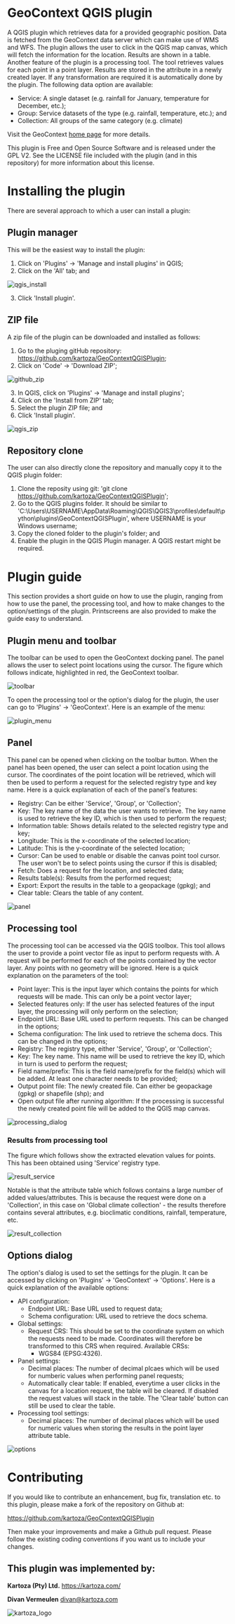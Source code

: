 # GeoContext QGIS plugin

A QGIS plugin which retrieves data for a provided geographic position. Data is fetched from
the GeoContext data server which can make use of WMS and WFS. The plugin allows the user to
click in the QGIS map canvas, which will fetch the information for the location. Results are
shown in a table. Another feature of the plugin is a processing tool. The tool retrieves
values for each point in a point layer. Results are stored in the attribute in a newly created
layer. If any transformation are required it is automatically done by the plugin. The following
data option are available:
- Service: A single dataset (e.g. rainfall for January, temperature for December, etc.);
- Group: Service datasets of the type (e.g. rainfall, temperature, etc.); and
- Collection: All groups of the same category (e.g. climate)

Visit the GeoContext [home page](https://geocontext.kartoza.com) for more details.

This plugin is Free and Open Source Software and is released under the GPL V2.
See the LICENSE file included with the plugin (and in this repository) for
more information about this license.

# Installing the plugin

There are several approach to which a user can install a plugin:

## Plugin manager
This will be the easiest way to install the plugin:
1. Click on 'Plugins' -> 'Manage and install plugins' in QGIS;
2. Click on the 'All' tab; and

![qgis_install](resources/images/qgis_plugin_install.png)

3. Click 'Install plugin'.

## ZIP file
A zip file of the plugin can be downloaded and installed as follows:
1. Go to the pluging gitHub repository: https://github.com/kartoza/GeoContextQGISPlugin;
2. Click on 'Code' -> 'Download ZIP';

![github_zip](resources/images/github_repo_zip.png)

3. In QGIS, click on 'Plugins' -> 'Manage and install plugins';
4. Click on the 'Install from ZIP' tab;
5. Select the plugin ZIP file; and
6. Click 'Install plugin'.

![qgis_zip](resources/images/qgis_plugin_zip.png)

## Repository clone

The user can also directly clone the repository and manually copy it to the QGIS plugin folder:
1. Clone the reposity using git: 'git clone https://github.com/kartoza/GeoContextQGISPlugin';
2. Go to the QGIS plugins folder. It should be similar to 'C:\Users\USERNAME\AppData\Roaming\QGIS\QGIS3\profiles\default\python\plugins\GeoContextQGISPlugin',
   where USERNAME is your Windows username;
3. Copy the cloned folder to the plugin's folder; and
4. Enable the plugin in the QGIS Plugin manager. A QGIS restart might be required.

# Plugin guide
This section provides a short guide on how to use the plugin, ranging from how to use the panel, the processing tool,
and how to make changes to the option/settings of the plugin. Printscreens are also provided to make the guide
easy to understand.

## Plugin menu and toolbar
The toolbar can be used to open the GeoContext docking panel. The panel allows the user to select point locations using
the cursor. The figure which follows indicate, highlighted in red, the GeoContext toolbar.

![toolbar](resources/images/toolbar.png)

To open the processing tool or the option's dialog for the plugin, the user can go to 'Plugins' -> 'GeoContext'.
Here is an example of the menu:

![plugin_menu](resources/images/plugin_menu.png)

## Panel
This panel can be opened when clicking on the toolbar button. When the panel has been opened, the user can select a point
location using the cursor. The coordinates of the point location will be retrieved, which will then be used to perform
a request for the selected registry type and key name. Here is a quick explanation of each of the panel's features:
- Registry: Can be either 'Service', 'Group', or 'Collection';
- Key: The key name of the data the user wants to retrieve. The key name is used to retrieve
the key ID, which is then used to perform the request;
- Information table: Shows details related to the selected registry type and key;
- Longitude: This is the x-coordinate of the selected location;
- Latitude: This is the y-coordinate of the selected location;
- Cursor: Can be used to enable or disable the canvas point tool cursor. The user won't be 
to select points using the cursor if this is disabled;
- Fetch: Does a request for the location, and selected data;
- Results table(s): Results from the performed request;
- Export: Export the results in the table to a geopackage (gpkg); and
- Clear table: Clears the table of any content.


![panel](resources/images/panel.png)

## Processing tool
The processing tool can be accessed via the QGIS toolbox. This tool allows the user to provide a point vector file as input to perform requests with. A request
will be performed for each of the points contained by the vector layer. Any points with no geometry will be ignored.
Here is a quick explanation on the parameters of the tool:
- Point layer: This is the input layer which contains the points for which requests will be made. This can
only be a point vector layer;
- Selected features only: If the user has selected features of the input layer, the processing
will only perform on the selection;
- Endpoint URL: Base URL used to perform requests. This can be changed in the options;
- Schema configuration: The link used to retrieve the schema docs. This can be changed in the options;
- Registry: The registry type, either 'Service', 'Group', or 'Collection';
- Key: The key name. This name will be used to retrieve the key ID, which in turn is used to perform the request;
- Field name/prefix: This is the field name/prefix for the field(s) which will be added. At least one character
needs to be provided;
- Output point file: The newly created file. Can either be geopackage (gpkg) or shapefile (shp); and
- Open output file after running algorithm: If the processing is successful the newly created point file
will be added to the QGIS map canvas.


![processing_dialog](resources/images/processing_dialog.png)

### Results from processing tool
The figure which follows show the extracted elevation values for points. This has been obtained using 'Service'
registry type.

![result_service](resources/images/result_service_elevation.png)

Notable is that the attribute table which follows contains a large number of added values/attributes. This is because
the request were done on a 'Collection', in this case on 'Global climate collection' - the results therefore
contains several attributes, e.g. bioclimatic conditions, rainfall, temperature, etc. 

![result_collection](resources/images/result_collection_climate.png)

## Options dialog

The option's dialog is used to set the settings for the plugin. It can be accessed by clicking on 'Plugins' -> 
'GeoContext' -> 'Options'. Here is a quick explanation of the available options:
- API configuration:
  - Endpoint URL: Base URL used to request data;
  - Schema configuration: URL used to retrieve the docs schema.
- Global settings:
  - Request CRS: This should be set to the coordinate system on which the requests need to be made. Coordinates
  will therefore be transformed to this CRS when required. Available CRSs:
    - WGS84 (EPSG:4326).
- Panel settings:
  - Decimal places: The number of decimal plcaes which will be used for numberic values when performing
  panel requests;
  - Automatically clear table: If enabled, everytime a user clicks in the canvas for a location request,
  the table will be cleared. If disabled the request values will stack in the table. The 'Clear table'
  button can still be used to clear the table.
- Processing tool settings:
  - Decimal places: The number of decimal places which will be used for numeric values when storing the
  results in the point layer attribute table.

![options](resources/images/options_dialog.png)

# Contributing

If you would like to contribute an enhancement, bug fix, translation etc. to
this plugin, please make a fork of the repository on Github at:

https://github.com/kartoza/GeoContextQGISPlugin

Then make your improvements and make a Github pull request. Please follow
the existing coding conventions if you want us to include your changes.

## This plugin was implemented by:

**Kartoza (Pty) Ltd.**
https://kartoza.com/

**Divan Vermeulen**
divan@kartoza.com

![kartoza_logo](resources/images/KartozaLogoHorizontalDarkBackgroundRGB.png)
